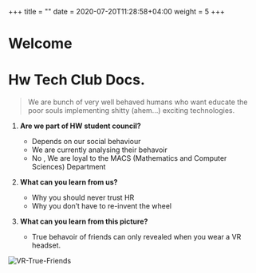 +++
title = ""
date =  2020-07-20T11:28:58+04:00
weight = 5
+++

# Welcome
# **Hw Tech Club Docs**.

> We are bunch of very well behaved humans who want educate the poor souls implementing shitty (ahem...) exciting technologies.


1. **Are we part of HW student council?**  
   - Depends on our social behaviour
   - We are currently analysing their behavoir
   - No , We are loyal to the MACS (Mathematics and Computer Sciences) Department

2. **What can you learn from us?**
   - Why you should never trust HR
   - Why you don’t have to re-invent the wheel

3. **What can you learn from this picture?**
    - True behavoir of friends can only revealed when you wear a VR headset.


![VR-True-Friends](/images/vr_true_friends.gif)
